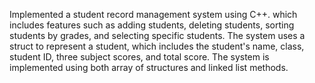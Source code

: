 Implemented a student record management system using C++.
which includes features such as adding students, deleting students, sorting students by grades, and selecting specific students. 
The system uses a struct to represent a student, which includes the student's name, class, student ID, three subject scores, and total score.
The system is implemented using both array of structures and linked list methods.
